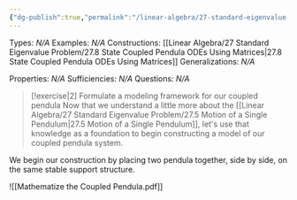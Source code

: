 ```yaml
---
{"dg-publish":true,"permalink":"/linear-algebra/27-standard-eigenvalue-problem/27-7-mathematize-the-coupled-pendula-problem/","tags":["Type/Example","Topic/Linear_Algebra"]}
---
```


Types: *N/A*
Examples: *N/A*
Constructions: [[Linear Algebra/27 Standard Eigenvalue Problem/27.8 State Coupled Pendula ODEs Using Matrices\|27.8 State Coupled Pendula ODEs Using Matrices]]
Generalizations: *N/A*

Properties: *N/A*
Sufficiencies: *N/A*
Questions: *N/A*

> [!exercise|2] Formulate a modeling framework for our coupled pendula
>  Now that we understand a little more about the [[Linear Algebra/27 Standard Eigenvalue Problem/27.5 Motion of a Single Pendulum\|27.5 Motion of a Single Pendulum]], let's use that knowledge as a foundation to begin constructing a model of our coupled pendula system.

We begin our construction by placing two pendula together, side by side, on the same stable support structure.

![[Mathematize the Coupled Pendula.pdf]]